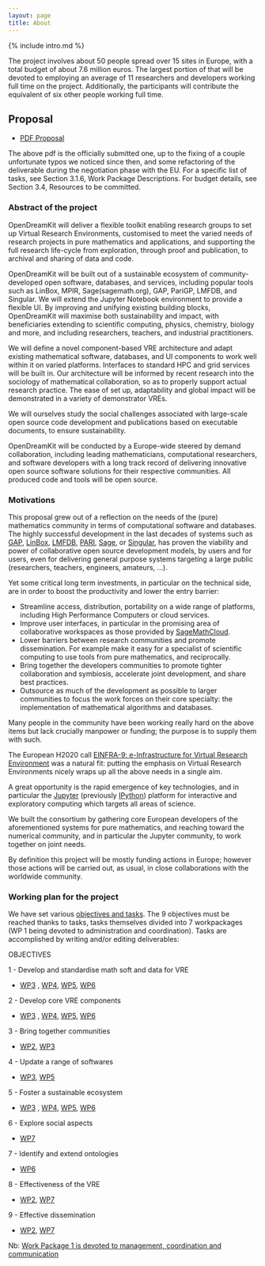 ```yaml
---
layout: page
title: About
---
```


{% include intro.md %}


The project involves about 50 people spread over 15 sites
in Europe, with a total budget of about 7.6 million euros. The largest
portion of that will be devoted to employing an average of 11
researchers and developers working full time on the
project. Additionally, the participants will contribute the equivalent
of six other people working full time.

## Proposal

- [PDF Proposal](https://github.com/OpenDreamKit/OpenDreamKit/raw/master/Proposal/proposal-www.pdf)

The above pdf is the officially submitted one, up to the fixing of a
couple unfortunate typos we noticed since then, and some refactoring
of the deliverable during the negotiation phase with the EU. For a
specific list of tasks, see Section 3.1.6, Work Package
Descriptions. For budget details, see Section 3.4, Resources to be
committed.

### Abstract of the project

OpenDreamKit will deliver a flexible toolkit enabling research groups to
set up Virtual Research Environments, customised to meet the varied
needs of research projects in pure mathematics and applications, and
supporting the full research life-cycle from exploration, through proof
and publication, to archival and sharing of data and code.

OpenDreamKit will be built out of a sustainable ecosystem of
community-developed open software, databases, and services, including
popular tools such as LinBox, MPIR, Sage(sagemath.org), GAP, PariGP,
LMFDB, and Singular. We will extend the Jupyter Notebook environment to
provide a flexible UI. By improving and unifying existing building
blocks, OpenDreamKit will maximise both sustainability and impact, with
beneficiaries extending to scientific computing, physics, chemistry,
biology and more, and including researchers, teachers, and industrial
practitioners.

We will define a novel component-based VRE architecture and adapt
existing mathematical software, databases, and UI components to work
well within it on varied platforms. Interfaces to standard HPC and grid
services will be built in. Our architecture will be informed by recent
research into the sociology of mathematical collaboration, so as to
properly support actual research practice. The ease of set up,
adaptability and global impact will be demonstrated in a variety of
demonstrator VREs.

We will ourselves study the social challenges associated with
large-scale open source code development and publications based on
executable documents, to ensure sustainability.

OpenDreamKit will be conducted by a Europe-wide steered by demand
collaboration, including leading mathematicians, computational
researchers, and software developers with a long track record of
delivering innovative open source software solutions for their
respective communities. All produced code and tools will be open source.

### Motivations

This proposal grew out of a reflection on the needs of the (pure)
mathematics community in terms of computational software and databases.
The highly successful development in the last decades of systems such as
[GAP](http://www.gap-system.org/), [LinBox](http://www.linalg.org/),
[LMFDB](lmfdb.org), [PARI](http://pari.math.u-bordeaux.fr/),
[Sage](www.sagemath.org), or [Singular](http://www.singular.uni-kl.de/),
has proven the viability and power of collaborative open source
development models, by users and for users, even for delivering general
purpose systems targeting a large public (researchers, teachers,
engineers, amateurs, ...).

Yet some critical long term investments, in particular on the technical
side, are in order to boost the productivity and lower the entry
barrier:

-   Streamline access, distribution, portability on a wide range of
    platforms, including High Performance Computers or cloud services.
-   Improve user interfaces, in particular in the promising area of
    collaborative workspaces as those provided by
    [SageMathCloud](http://cloud.sagemath.org).
-   Lower barriers between research communities and promote
    dissemination. For example make it easy for a specialist of
    scientific computing to use tools from pure mathematics, and
    reciprocally.
-   Bring together the developers communities to promote tighter
    collaboration and symbiosis, accelerate joint development, and share
    best practices.
-   Outsource as much of the development as possible to larger
    communities to focus the work forces on their core specialty: the
    implementation of mathematical algorithms and databases.

Many people in the community have been working really hard on the
above items but lack crucially manpower or funding; the purpose is to
supply them with such.

The European H2020 call [EINFRA-9: e-Infrastructure for Virtual Research
Environment](http://ec.europa.eu/research/participants/portal/desktop/en/opportunities/h2020/topics/2144-einfra-9-2015.html)
was a natural fit: putting the emphasis on Virtual Research
Environments nicely wraps up all the above needs in a single aim.

A great opportunity is the rapid emergence of key technologies, and in
particular the [Jupyter](jupyter.org) (previously
[IPython](ipython.org)) platform for interactive and exploratory
computing which targets all areas of science.

We built the consortium by gathering core European developers of the
aforementioned systems for pure mathematics, and reaching toward the
numerical community, and in particular the Jupyter community, to work
together on joint needs.

By definition this project will be mostly funding actions in Europe;
however those actions will be carried out, as usual, in close
collaborations with the worldwide community.

### Working plan for the project 

We have set various [objectives and tasks](https://github.com/OpenDreamKit/OpenDreamKit/issues?page=1&q=is%3Aopen+is%3Aissue). The 9 objectives must be reached thanks to tasks, tasks themselves divided into 7 workpackages (WP 1 being devoted to administration and coordination). Tasks are accomplished by writing and/or editing deliverables:  

OBJECTIVES

1 - Develop and standardise math soft and data for VRE

- [WP3](https://github.com/OpenDreamKit/OpenDreamKit/labels/WP3) , [WP4](https://github.com/OpenDreamKit/OpenDreamKit/labels/WP4), [WP5](https://github.com/OpenDreamKit/OpenDreamKit/labels/WP5), [WP6](https://github.com/OpenDreamKit/OpenDreamKit/labels/WP6)

2 - Develop core VRE components

 - [WP3](https://github.com/OpenDreamKit/OpenDreamKit/labels/WP3) , [WP4](https://github.com/OpenDreamKit/OpenDreamKit/labels/WP4), [WP5](https://github.com/OpenDreamKit/OpenDreamKit/labels/WP5), [WP6](https://github.com/OpenDreamKit/OpenDreamKit/labels/WP6)

3 - Bring together communities

- [WP2](https://github.com/OpenDreamKit/OpenDreamKit/labels/WP2), [WP3](https://github.com/OpenDreamKit/OpenDreamKit/labels/WP3)

4 - Update a range of softwares

- [WP3](https://github.com/OpenDreamKit/OpenDreamKit/labels/WP3), [WP5](https://github.com/OpenDreamKit/OpenDreamKit/labels/WP5)

5 - Foster a sustainable ecosystem

- [WP3](https://github.com/OpenDreamKit/OpenDreamKit/labels/WP3) , [WP4](https://github.com/OpenDreamKit/OpenDreamKit/labels/WP4), [WP5](https://github.com/OpenDreamKit/OpenDreamKit/labels/WP5), [WP6](https://github.com/OpenDreamKit/OpenDreamKit/labels/WP6)

6 - Explore social aspects

- [WP7](https://github.com/OpenDreamKit/OpenDreamKit/labels/WP7)

7 - Identify and extend ontologies

- [WP6](https://github.com/OpenDreamKit/OpenDreamKit/labels/WP6)

8 - Effectiveness of the VRE

- [WP2](https://github.com/OpenDreamKit/OpenDreamKit/labels/WP2), [WP7](https://github.com/OpenDreamKit/OpenDreamKit/labels/WP7)

9 - Effective dissemination

- [WP2](https://github.com/OpenDreamKit/OpenDreamKit/labels/WP2), [WP7](https://github.com/OpenDreamKit/OpenDreamKit/labels/WP7)
    

Nb: [Work Package 1 is devoted to management, coordination and communication](https://github.com/OpenDreamKit/OpenDreamKit/labels/WP1)

